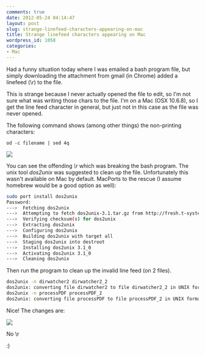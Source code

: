 ```yaml
---
comments: true
date: 2012-05-24 04:14:47
layout: post
slug: strange-linefeed-characters-appearing-on-mac
title: Strange linefeed characters appearing on Mac
wordpress_id: 1058
categories:
- Mac
---
```


Had a funny situation today where I was emailed a bash program file, but simply downloading the attachment from gmail (in Chrome) added a linefeed (\r) to the file.

This is strange because I never actually opened the file to edit, so I'm not sure what was writing those chars to the file. I'm on a Mac (OSX 10.6.8), so I get the line feed character in general, but just not in this case as the file was never opened.

The following command shows (among other things) the non-printing characters:

`od -c filename | sed 4q`

![](http://www.chapter31.com/wp-content/uploads/2012/05/dos2unix_before1.png)

You can see the offending _\r_ which was breaking the bash program. The unix tool _dos2unix_ was suggested to clean up the file. Unfortunately this wasn't available on Mac by default. MacPorts to the rescue (I assume homebrew would be a good option as well):

``` bash
sudo port install dos2unix  
Password:  
--->  Fetching dos2unix  
--->  Attempting to fetch dos2unix-3.1.tar.gz from http://fresh.t-systems-sfr.com/linux/src/  
--->  Verifying checksum(s) for dos2unix  
--->  Extracting dos2unix  
--->  Configuring dos2unix  
--->  Building dos2unix with target all  
--->  Staging dos2unix into destroot  
--->  Installing dos2unix 3.1_0  
--->  Activating dos2unix 3.1_0  
--->  Cleaning dos2unix
```

Then run the program to clean up the invalid line feed (on 2 files).

``` bash
dos2unix -n dirwatcher2 dirwatcher2_2  
dos2unix: converting file dirwatcher2 to file dirwatcher2_2 in UNIX format ...  
dos2unix -n processPDF processPDF_2  
dos2unix: converting file processPDF to file processPDF_2 in UNIX format ...
```

Nice! The changes are:

![](http://www.chapter31.com/wp-content/uploads/2012/05/dos2unix_after.png)

No \r

:)
